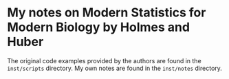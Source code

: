 # My notes on Modern Statistics for Modern Biology by Holmes and Huber

The original code examples provided by the authors are found in the 
`inst/scripts` directory. My own notes are found in the `inst/notes`
directory.

